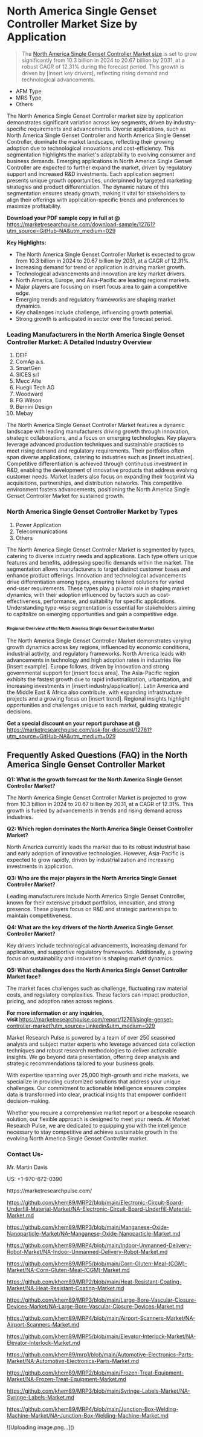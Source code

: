 <h1>North America Single Genset Controller Market&nbsp;Size by Application</h1><blockquote><p>The <a href="https://marketresearchpulse.com/download-sample/12761?utm_source=GitHub-NA&amp;utm_medium=029">North America Single Genset Controller Market size</a> is set to grow significantly from 10.3 billion in 2024 to 20.67 billion by 2031, at a robust CAGR of 12.31% during the forecast period. This growth is driven by [insert key drivers], reflecting rising demand and technological advancements.</p></blockquote><ul><li>AFM Type<li> MRS Type<li> Others</li></ul><p>The North America Single Genset Controller market size by application demonstrates significant variation across key segments, driven by industry-specific requirements and advancements. Diverse applications, such as North America Single Genset Controller and North America Single Genset Controller, dominate the market landscape, reflecting their growing adoption due to technological innovations and cost-efficiency. This segmentation highlights the market's adaptability to evolving consumer and business demands. Emerging applications in North America Single Genset Controller are expected to further expand the market, driven by regulatory support and increased R&D investments. Each application segment presents unique growth opportunities, underpinned by targeted marketing strategies and product differentiation. The dynamic nature of this segmentation ensures steady growth, making it vital for stakeholders to align their offerings with application-specific trends and preferences to maximize profitability.</p><p><strong>Download your PDF sample copy in full at @ </strong><a href="https://marketresearchpulse.com/download-sample/12761?utm_source=GitHub-NA&amp;utm_medium=029">https://marketresearchpulse.com/download-sample/12761?utm_source=GitHub-NA&amp;utm_medium=029</a></p><p><strong>Key Highlights: </strong></p><ul><li>The North America Single Genset Controller Market is expected to grow from 10.3 billion in 2024 to 20.67 billion by 2031, at a CAGR of 12.31%.</li><li>Increasing demand for trend or application is driving market growth.</li><li>Technological advancements and innovation are key market drivers.</li><li>North America, Europe, and Asia-Pacific are leading regional markets.</li><li>Major players are focusing on insert focus area to gain a competitive edge.</li><li>Emerging trends and regulatory frameworks are shaping market dynamics.</li><li>Key challenges include challenge, influencing growth potential.</li><li>Strong growth is anticipated in sector over the forecast period.</li></ul><h3>Leading Manufacturers in the North America Single Genset Controller Market: A Detailed Industry Overview</h3><ol><li>DEIF</li><li>ComAp a.s.</li><li>SmartGen</li><li>SICES srl</li><li>Mecc Alte</li><li>Huegli Tech AG</li><li>Woodward</li><li>FG Wilson</li><li>Bernini Design</li><li>Mebay</li></ol><div class="flex max-w-full flex-col flex-grow"><div class="min-h-8 text-message flex w-full flex-col items-end gap-2 whitespace-normal break-words [.text-message+&amp;]:mt-5" dir="auto" data-message-author-role="assistant" data-message-id="fd8432e4-4910-450d-b182-61b7bfb0a01f" data-message-model-slug="gpt-4o"><div class="flex w-full flex-col gap-1 empty:hidden first:pt-[3px]"><div class="markdown prose w-full break-words dark:prose-invert light"><p>The North America Single Genset Controller Market features a dynamic landscape with leading manufacturers driving growth through innovation, strategic collaborations, and a focus on emerging technologies. Key players leverage advanced production techniques and sustainable practices to meet rising demand and regulatory requirements. Their portfolios often span diverse applications, catering to industries such as [insert industries]. Competitive differentiation is achieved through continuous investment in R&amp;D, enabling the development of innovative products that address evolving customer needs. Market leaders also focus on expanding their footprint via acquisitions, partnerships, and distribution networks. This competitive environment fosters advancements, positioning the North America Single Genset Controller Market for sustained growth.</p></div></div></div></div><h3>North America Single Genset Controller Market by Types</h3><ol><li>Power Application<li> Telecommunications<li> Others</li></ol><div class="flex max-w-full flex-col flex-grow"><div class="min-h-8 text-message flex w-full flex-col items-end gap-2 whitespace-normal break-words [.text-message+&amp;]:mt-5" dir="auto" data-message-author-role="assistant" data-message-id="084470be-0bb7-4664-bddf-5156b4f41249" data-message-model-slug="gpt-4o-mini"><div class="flex w-full flex-col gap-1 empty:hidden first:pt-[3px]"><div class="markdown prose w-full break-words dark:prose-invert light"><p>The North America Single Genset Controller Market is segmented by types, catering to diverse industry needs and applications. Each type offers unique features and benefits, addressing specific demands within the market. The segmentation allows manufacturers to target distinct customer bases and enhance product offerings. Innovation and technological advancements drive differentiation among types, ensuring tailored solutions for varied end-user requirements. These types play a pivotal role in shaping market dynamics, with their adoption influenced by factors such as cost-effectiveness, performance, and suitability for specific applications. Understanding type-wise segmentation is essential for stakeholders aiming to capitalize on emerging opportunities and gain a competitive edge.</p></div></div></div></div><h3><span style="font-size: 11px;">Regional Overview of the North America Single Genset Controller Market</span></h3><div class="flex max-w-full flex-col flex-grow"><div class="min-h-8 text-message flex w-full flex-col items-end gap-2 whitespace-normal break-words [.text-message+&amp;]:mt-5" dir="auto" data-message-author-role="assistant" data-message-id="e9038762-ce64-4e30-91c9-9bd413514231" data-message-model-slug="gpt-4o-mini"><div class="flex w-full flex-col gap-1 empty:hidden first:pt-[3px]"><div class="markdown prose w-full break-words dark:prose-invert light"><p>The North America Single Genset Controller Market demonstrates varying growth dynamics across key regions, influenced by economic conditions, industrial activity, and regulatory frameworks. North America leads with advancements in technology and high adoption rates in industries like [insert example]. Europe follows, driven by innovation and strong governmental support for [insert focus area]. The Asia-Pacific region exhibits the fastest growth due to rapid industrialization, urbanization, and increasing investments in [insert industry/application]. Latin America and the Middle East &amp; Africa also contribute, with expanding infrastructure projects and a growing focus on [insert trend]. Regional insights highlight opportunities and challenges unique to each market, guiding strategic decisions.</p></div></div></div></div><p><strong>Get a special discount on your report purchase at @ </strong><a href="https://marketresearchpulse.com/ask-for-discount/12761?utm_source=GitHub-NA&amp;utm_medium=029">https://marketresearchpulse.com/ask-for-discount/12761?utm_source=GitHub-NA&amp;utm_medium=029</a></p><h2>Frequently Asked Questions (FAQ) in the North America Single Genset Controller Market</h2><p><strong>Q1: What is the growth forecast for the North America Single Genset Controller Market?</strong></p><p>The North America Single Genset Controller Market is projected to grow from 10.3 billion in 2024 to 20.67 billion by 2031, at a CAGR of 12.31%. This growth is fueled by advancements in trends and rising demand across industries.</p><p><strong>Q2: Which region dominates the North America Single Genset Controller Market?</strong></p><p>North America currently leads the market due to its robust industrial base and early adoption of innovative technologies. However, Asia-Pacific is expected to grow rapidly, driven by industrialization and increasing investments in application.</p><p><strong>Q3: Who are the major players in the North America Single Genset Controller Market?</strong></p><p>Leading manufacturers include North America Single Genset Controller, known for their extensive product portfolios, innovation, and strong presence. These players focus on R&amp;D and strategic partnerships to maintain competitiveness.</p><p><strong>Q4: What are the key drivers of the North America Single Genset Controller Market?</strong></p><p>Key drivers include technological advancements, increasing demand for application, and supportive regulatory frameworks. Additionally, a growing focus on sustainability and innovation is shaping market dynamics.</p><p><strong>Q5: What challenges does the North America Single Genset Controller Market face?</strong></p><p>The market faces challenges such as challenge, fluctuating raw material costs, and regulatory complexities. These factors can impact production, pricing, and adoption rates across regions.</p><p><strong>For more information or any inquiries, visit&nbsp;</strong><a href="https://marketresearchpulse.com/report/12761/single-genset-controller-market?utm_source=Linkedin&utm_medium=029">https://marketresearchpulse.com/report/12761/single-genset-controller-market?utm_source=Linkedin&utm_medium=029</a></p><p>Market Research Pulse is powered by a team of over 250 seasoned analysts and subject matter experts who leverage advanced data collection techniques and robust research methodologies to deliver actionable insights. We go beyond data presentation, offering deep analysis and strategic recommendations tailored to your business goals.</p><p>With expertise spanning over 25,000 high-growth and niche markets, we specialize in providing customized solutions that address your unique challenges. Our commitment to actionable intelligence ensures complex data is transformed into clear, practical insights that empower confident decision-making.</p><p>Whether you require a comprehensive market report or a bespoke research solution, our flexible approach is designed to meet your needs. At Market Research Pulse, we are dedicated to equipping you with the intelligence necessary to stay competitive and achieve sustainable growth in the evolving North America Single Genset Controller market.</p><h3><strong>Contact Us-</strong></h3><p>Mr. Martin Davis</p><p>US: +1-970-672-0390</p><p>https://marketresearchpulse.com/</p><p><a href="https://github.com/khem89/MRP2/blob/main/Electronic-Circuit-Board-Underfill-Material-Market/NA-Electronic-Circuit-Board-Underfill-Material-Market.md">https://github.com/khem89/MRP2/blob/main/Electronic-Circuit-Board-Underfill-Material-Market/NA-Electronic-Circuit-Board-Underfill-Material-Market.md</a></p><p><a href="https://github.com/khem89/MRP3/blob/main/Manganese-Oxide-Nanoparticle-Market/NA-Manganese-Oxide-Nanoparticle-Market.md">https://github.com/khem89/MRP3/blob/main/Manganese-Oxide-Nanoparticle-Market/NA-Manganese-Oxide-Nanoparticle-Market.md</a></p><p><a href="https://github.com/khem89/MRP4/blob/main/Indoor-Unmanned-Delivery-Robot-Market/NA-Indoor-Unmanned-Delivery-Robot-Market.md">https://github.com/khem89/MRP4/blob/main/Indoor-Unmanned-Delivery-Robot-Market/NA-Indoor-Unmanned-Delivery-Robot-Market.md</a></p><p><a href="https://github.com/khem89/MRP5/blob/main/Corn-Gluten-Meal-(CGM)-Market/NA-Corn-Gluten-Meal-(CGM)-Market.md">https://github.com/khem89/MRP5/blob/main/Corn-Gluten-Meal-(CGM)-Market/NA-Corn-Gluten-Meal-(CGM)-Market.md</a></p><p><a href="https://github.com/khem89/MRP2/blob/main/Heat-Resistant-Coating-Market/NA-Heat-Resistant-Coating-Market.md">https://github.com/khem89/MRP2/blob/main/Heat-Resistant-Coating-Market/NA-Heat-Resistant-Coating-Market.md</a></p><p><a href="https://github.com/khem89/MRP3/blob/main/Large-Bore-Vascular-Closure-Devices-Market/NA-Large-Bore-Vascular-Closure-Devices-Market.md">https://github.com/khem89/MRP3/blob/main/Large-Bore-Vascular-Closure-Devices-Market/NA-Large-Bore-Vascular-Closure-Devices-Market.md</a></p><p><a href="https://github.com/khem89/MRP4/blob/main/Airport-Scanners-Market/NA-Airport-Scanners-Market.md">https://github.com/khem89/MRP4/blob/main/Airport-Scanners-Market/NA-Airport-Scanners-Market.md</a></p><p><a href="https://github.com/khem89/MRP5/blob/main/Elevator-Interlock-Market/NA-Elevator-Interlock-Market.md">https://github.com/khem89/MRP5/blob/main/Elevator-Interlock-Market/NA-Elevator-Interlock-Market.md</a></p><p><a href="https://github.com/khem89/mrp1/blob/main/Automotive-Electronics-Parts-Market/NA-Automotive-Electronics-Parts-Market.md">https://github.com/khem89/mrp1/blob/main/Automotive-Electronics-Parts-Market/NA-Automotive-Electronics-Parts-Market.md</a></p><p><a href="https://github.com/khem89/MRP2/blob/main/Frozen-Treat-Equipment-Market/NA-Frozen-Treat-Equipment-Market.md">https://github.com/khem89/MRP2/blob/main/Frozen-Treat-Equipment-Market/NA-Frozen-Treat-Equipment-Market.md</a></p><p><a href="https://github.com/khem89/MRP3/blob/main/Syringe-Labels-Market/NA-Syringe-Labels-Market.md">https://github.com/khem89/MRP3/blob/main/Syringe-Labels-Market/NA-Syringe-Labels-Market.md</a></p><p><a href="https://github.com/khem89/MRP4/blob/main/Junction-Box-Welding-Machine-Market/NA-Junction-Box-Welding-Machine-Market.md">https://github.com/khem89/MRP4/blob/main/Junction-Box-Welding-Machine-Market/NA-Junction-Box-Welding-Machine-Market.md</a></p>
![Uploading image.png…]()
